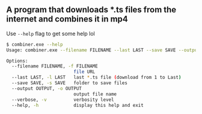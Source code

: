 ## A program that downloads *.ts files from the internet and combines it in mp4

Use `--help` flag to get some help lol

```bash
$ combiner.exe --help
Usage: combiner.exe --filename FILENAME --last LAST --save SAVE --output OUTPUT [--verbose]

Options:
  --filename FILENAME, -f FILENAME
                         file URL
  --last LAST, -l LAST   last *.ts file (download from 1 to Last)
  --save SAVE, -s SAVE   folder to save files
  --output OUTPUT, -o OUTPUT
                         output file name
  --verbose, -v          verbosity level
  --help, -h             display this help and exit
```
